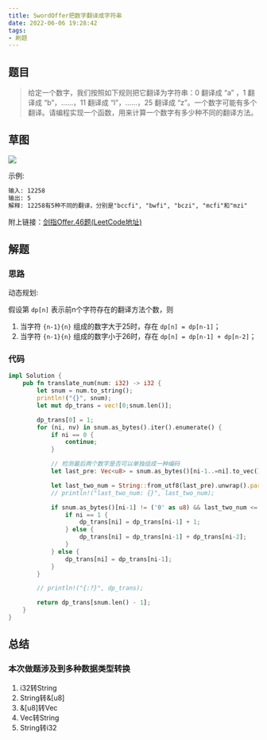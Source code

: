 ```yaml
---
title: SwordOffer把数字翻译成字符串
date: 2022-06-06 19:28:42
tags: 
- 刷题
---
```


## 题目

> 给定一个数字，我们按照如下规则把它翻译为字符串：0 翻译成 “a” ，1 翻译成 “b”，……，11 翻译成 “l”，……，25 翻译成 “z”。一个数字可能有多个翻译。请编程实现一个函数，用来计算一个数字有多少种不同的翻译方法。

## 草图

![](/images/sword-offer-46-draw.png)

<!-- more -->

示例:
```markdown
输入: 12258
输出: 5
解释: 12258有5种不同的翻译，分别是"bccfi", "bwfi", "bczi", "mcfi"和"mzi"
```

附上链接：[剑指Offer.46题(LeetCode地址)](https://leetcode.cn/problems/ba-shu-zi-fan-yi-cheng-zi-fu-chuan-lcof/)


## 解题

### 思路

动态规划:

假设第 `dp[n]` 表示前n个字符存在的翻译方法个数，则
1. 当字符 `{n-1}{n}` 组成的数字大于25时，存在 `dp[n] = dp[n-1]`；
2. 当字符 `{n-1}{n}` 组成的数字小于26时，存在 `dp[n] = dp[n-1] + dp[n-2]`；

### 代码
```rust
impl Solution {
    pub fn translate_num(num: i32) -> i32 {
        let snum = num.to_string();
        println!("{}", snum);
        let mut dp_trans = vec![0;snum.len()];

        dp_trans[0] = 1;
        for (ni, nv) in snum.as_bytes().iter().enumerate() {
            if ni == 0 {
                continue;
            }

            // 检测最后两个数字是否可以单独组成一种编码
            let last_pre: Vec<u8> = snum.as_bytes()[ni-1..=ni].to_vec();

            let last_two_num = String::from_utf8(last_pre).unwrap().parse::<i32>().unwrap();
            // println!("last_two_num: {}", last_two_num);

            if snum.as_bytes()[ni-1] != ('0' as u8) && last_two_num <= 25 {
                if ni == 1 {
                    dp_trans[ni] = dp_trans[ni-1] + 1;
                } else {
                    dp_trans[ni] = dp_trans[ni-1] + dp_trans[ni-2];
                }
            } else {
                dp_trans[ni] = dp_trans[ni-1];
            }
        }

        // println!("{:?}", dp_trans);

        return dp_trans[snum.len() - 1];
    }
}
```


## 总结

### 本次做题涉及到多种数据类型转换

1. i32转String
2. String转&[u8]
3. &[u8]转Vec<u8>
4. Vec<u8>转String
5. String转i32
